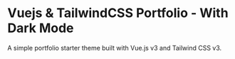 # Vuejs & TailwindCSS Portfolio - With Dark Mode

A simple portfolio starter theme built with Vue.js v3 and Tailwind CSS v3.
